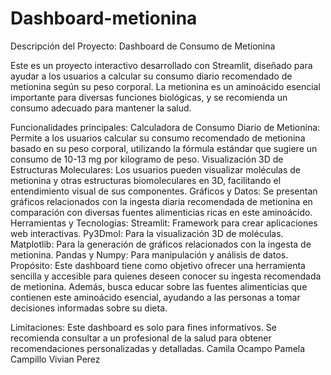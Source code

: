 # Dashboard-metionina
Descripción del Proyecto: Dashboard de Consumo de Metionina

Este es un proyecto interactivo desarrollado con Streamlit, diseñado para ayudar a los usuarios a calcular su consumo diario recomendado de metionina según su peso corporal. La metionina es un aminoácido esencial importante para diversas funciones biológicas, y se recomienda un consumo adecuado para mantener la salud.

Funcionalidades principales:
Calculadora de Consumo Diario de Metionina: Permite a los usuarios calcular su consumo recomendado de metionina basado en su peso corporal, utilizando la fórmula estándar que sugiere un consumo de 10-13 mg por kilogramo de peso.
Visualización 3D de Estructuras Moleculares: Los usuarios pueden visualizar moléculas de metionina y otras estructuras biomoleculares en 3D, facilitando el entendimiento visual de sus componentes.
Gráficos y Datos: Se presentan gráficos relacionados con la ingesta diaria recomendada de metionina en comparación con diversas fuentes alimenticias ricas en este aminoácido.
Herramientas y Tecnologías:
Streamlit: Framework para crear aplicaciones web interactivas.
Py3Dmol: Para la visualización 3D de moléculas.
Matplotlib: Para la generación de gráficos relacionados con la ingesta de metionina.
Pandas y Numpy: Para manipulación y análisis de datos.
Propósito:
Este dashboard tiene como objetivo ofrecer una herramienta sencilla y accesible para quienes deseen conocer su ingesta recomendada de metionina. Además, busca educar sobre las fuentes alimenticias que contienen este aminoácido esencial, ayudando a las personas a tomar decisiones informadas sobre su dieta.

Limitaciones:
Este dashboard es solo para fines informativos. Se recomienda consultar a un profesional de la salud para obtener recomendaciones personalizadas y detalladas.
Camila Ocampo 
Pamela Campillo
Vivian Perez
